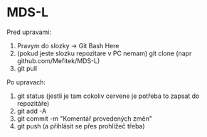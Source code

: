 # MDS-L

Pred upravami:
1) Pravym do slozky -> Git Bash Here
2) (pokud jeste slozku repozitare v PC nemam) git clone <odkaz na repozitar> (napr github.com/Mefitek/MDS-L)
3) git pull
  
Po upravach:
1) git status (jestli je tam cokoliv cervene je potřeba to zapsat do repozitáře)
2) git add -A
3) git commit -m "Komentář provedených změn"
4) git push (a přihlásit se přes prohlížeč třeba)
